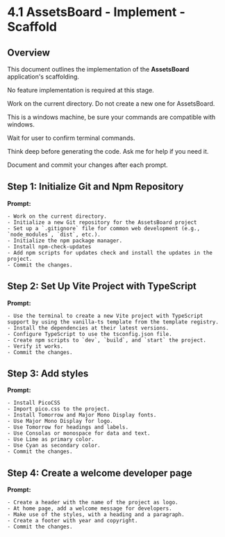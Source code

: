# 4.1 AssetsBoard - Implement - Scaffold

## Overview

This document outlines the implementation of the **AssetsBoard** application's scaffolding. 

No feature implementation is required at this stage.

Work on the current directory. Do not create a new one for AssetsBoard.

This is a windows machine, be sure your commands are compatible with windows.

Wait for user to confirm terminal commands.

Think deep before generating the code. Ask me for help if you need it.

Document and commit your changes after each prompt.


## Step 1: Initialize Git and Npm Repository

**Prompt:**
```text 
- Work on the current directory. 
- Initialize a new Git repository for the AssetsBoard project 
- Set up a `.gitignore` file for common web development (e.g., `node_modules`, `dist`, etc.). 
- Initialize the npm package manager. 
- Install npm-check-updates 
- Add npm scripts for updates check and install the updates in the project.
- Commit the changes.
```



## Step 2: Set Up Vite Project with TypeScript

**Prompt:**
```text
- Use the terminal to create a new Vite project with TypeScript support by using the vanilla-ts template from the template registry. 
- Install the dependencies at their latest versions. 
- Configure TypeScript to use the tsconfig.json file. 
- Create npm scripts to `dev`, `build`, and `start` the project. 
- Verify it works. 
- Commit the changes.
```

## Step 3: Add styles

**Prompt:**
```text
- Install PicoCSS
- Import pico.css to the project.
- Install Tomorrow and Major Mono Display fonts.
- Use Major Mono Display for logo.
- Use Tomorrow for headings and labels.
- Use Consolas or monospace for data and text.
- Use Lime as primary color.
- Use Cyan as secondary color.
- Commit the changes.
```

## Step 4: Create a welcome developer page

**Prompt:**
```text
- Create a header with the name of the project as logo.
- At home page, add a welcome message for developers.
- Make use of the styles, with a heading and a paragraph.
- Create a footer with year and copyright.
- Commit the changes.
```






